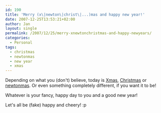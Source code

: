 ```yaml
---
id: 190
title: 'Merry (x\|newton\|christ\|...)mas and happy new year!'
date: 2007-12-25T13:53:21+02:00
author: Jan
layout: single
permalink: /2007/12/25/merry-xnewtonchristmas-and-happy-newyears/
categories:
  - Personal
tags:
  - christmas
  - newtonmas
  - new year
  - xmas
---
```

Depending on what you (don't) believe, today is [Xmas](http://en.wikipedia.org/wiki/Xmas), [Christmas](http://en.wikipedia.org/wiki/Christmas) or [newtonmas](http://www.paeps.cx/weblog/activism/newtonmas.html). Or even something completely different, if you want it to be!

Whatever is your fancy, happy day to you and a good new year! 

Let's all be (fake) happy and cheery! :p